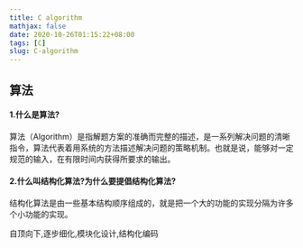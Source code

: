```yaml
---
title: C algorithm
mathjax: false
date: 2020-10-26T01:15:22+08:00
tags: [C]
slug: C-algorithm
---
```


## 算法

#### 1.什么是算法?

算法（Algorithm）是指解题方案的准确而完整的描述，是一系列解决问题的清晰指令，算法代表着用系统的方法描述解决问题的策略机制。也就是说，能够对一定规范的输入，在有限时间内获得所要求的输出。 

#### 2.什么叫结构化算法?为什么要提倡结构化算法?

结构化算法是由一些基本结构顺序组成的，就是把一个大的功能的实现分隔为许多个小功能的实现。 

自顶向下,逐步细化,模块化设计,结构化编码

